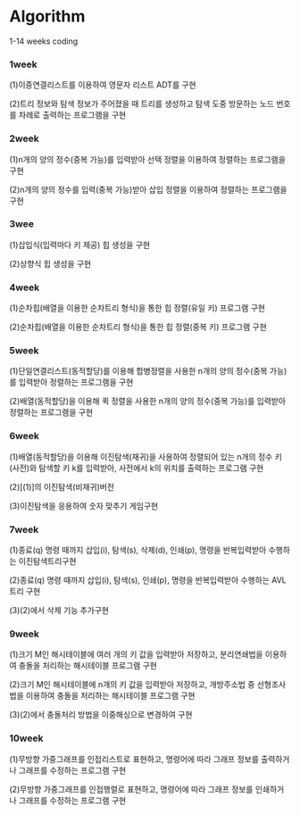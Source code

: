# Algorithm
1-14 weeks coding

### 1week

(1)이중연결리스트를 이용하여 영문자 리스트 ADT를 구현

(2)트리 정보와 탐색 정보가 주어졌을 때 트리를 생성하고 탐색 도중 방문하는 노드 번호를 차례로 출력하는 프로그램을 구현

### 2week 

(1)n개의 양의 정수(중복 가능)를 입력받아 선택 정렬을 이용하여 정렬하는 프로그램을 구현

(2)n개의 양의 정수를 입력(중복 가능)받아 삽입 정렬을 이용하여 정렬하는 프로그램을 구현
      
### 3wee

(1)삽입식(입력마다 키 제공) 힙 생성을 구현

(2)상향식 힙 생성을 구현

### 4week 

(1)순차힙(배열을 이용한 순차트리 형식)을 통한 힙 정렬(유일 키) 프로그램 구현

(2)순차힙(배열을 이용한 순차트리 형식)을 통한 힙 정렬(중복 키) 프로그램 구현
        
### 5week

(1)단일연결리스트(동적할당)를 이용해 합병정렬을 사용한 n개의 양의 정수(중복 가능)를 입력받아 정렬하는 프로그램을 구현

(2)배열(동적할당)을 이용해 퀵 정렬을 사용한 n개의 양의 정수(중복 가능)를 입력받아 정렬하는 프로그램을 구현
     
### 6week

(1)배열(동적할당)을 이용해 이진탐색(재귀)을 사용하여 정렬되어 있는 n개의 정수 키(사전)와 탐색할 키 k를 입력받아, 사전에서 k의 위치를 출력하는 프로그램 구현

(2)[(1)]의 이진탐색(비재귀)버전
        
(3)이진탐색을 응용하여 숫자 맞추기 게임구현

### 7week

(1)종료(q) 명령 때까지 삽입(i), 탐색(s), 삭제(d), 인쇄(p), 명령을 반복입력받아 수행하는 이진탐색트리구현

(2)종료(q) 명령 때까지 삽입(i), 탐색(s), 인쇄(p), 명령을 반복입력받아 수행하는 AVL트리 구현

(3)(2)에서 삭제 기능 추가구현

### 9week

(1)크기 M인 해시테이블에 여러 개의 키 값을 입력받아 저장하고, 분리연쇄법을 이용하여 충돌을 처리하는 해시테이블 프로그램 구현

(2)크기 M인 해시테이블에 n개의 키 값을 입력받아 저장하고, 개방주소법 중 선형조사법을 이용하여 충돌을 처리하는 해시테이블 프로그램 구현

(3)(2)에서 충돌처리 방법을 이중해싱으로 변경하여 구현

### 10week

(1)무방향 가중그래프를 인접리스트로 표현하고, 명령어에 따라 그래프 정보를 출력하거나 그래프를 수정하는 프로그램 구현

(2)무방향 가중그래프를 인접행렬로 표현하고, 명령어에 따라 그래프 정보를 인쇄하거나 그래프를 수정하는 프로그램 구현
